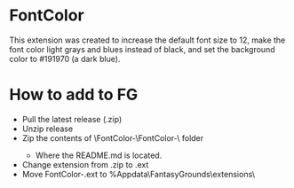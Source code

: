 # FontColor
This extension was created to increase the default font size to 12, make the font color light grays and blues instead of black, and set the background color to #191970 (a dark blue).

# How to add to FG
- Pull the latest release (.zip)
- Unzip release
- Zip the contents of \FontColor-<version>\FontColor-<version>\ folder
  - Where the README.md is located.
- Change extension from .zip to .ext
- Move FontColor-<version>.ext to %Appdata\FantasyGrounds\extensions\
